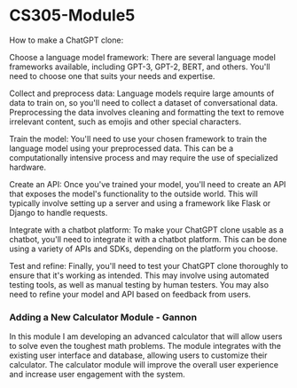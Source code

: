 # CS305-Module5
How to make a ChatGPT clone:


Choose a language model framework: There are several language model frameworks available, including GPT-3, GPT-2, BERT, and others. You'll need to choose one that suits your needs and expertise.

Collect and preprocess data: Language models require large amounts of data to train on, so you'll need to collect a dataset of conversational data. Preprocessing the data involves cleaning and formatting the text to remove irrelevant content, such as emojis and other special characters.

Train the model: You'll need to use your chosen framework to train the language model using your preprocessed data. This can be a computationally intensive process and may require the use of specialized hardware.

Create an API: Once you've trained your model, you'll need to create an API that exposes the model's functionality to the outside world. This will typically involve setting up a server and using a framework like Flask or Django to handle requests.

Integrate with a chatbot platform: To make your ChatGPT clone usable as a chatbot, you'll need to integrate it with a chatbot platform. This can be done using a variety of APIs and SDKs, depending on the platform you choose.

Test and refine: Finally, you'll need to test your ChatGPT clone thoroughly to ensure that it's working as intended. This may involve using automated testing tools, as well as manual testing by human testers. You may also need to refine your model and API based on feedback from users.

### Adding a New Calculator Module - Gannon
In this module I am developing an advanced calculator that will allow users to solve even the toughest math problems. The module integrates with the existing user interface and database, allowing users to customize their calculator. The calculator module will improve the overall user experience and increase user engagement with the system.
